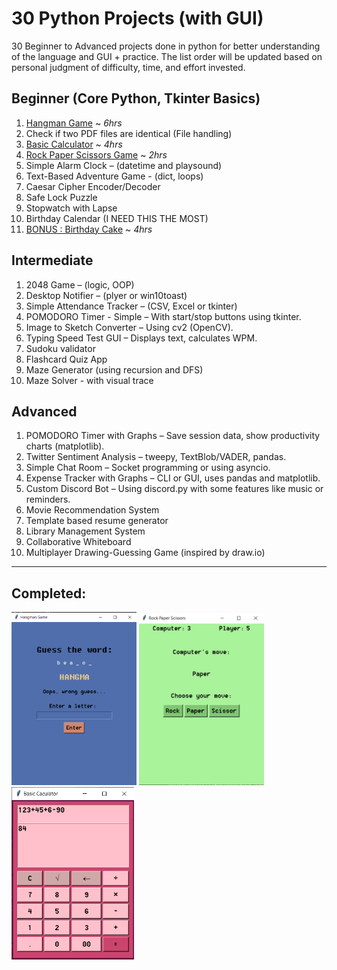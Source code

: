 # 30 Python Projects (with GUI)
30 Beginner to Advanced projects done in python for better understanding of the language and GUI + practice. The list order will be updated based on personal judgment of difficulty, time, and effort invested.

## Beginner (Core Python, Tkinter Basics)
1. [Hangman Game](Beginner/Hangman.py/) ~ _6hrs_
2. Check if two PDF files are identical (File handling)
3. [Basic Calculator](Beginner\Basic_Calculator.py) ~ _4hrs_
4. [Rock Paper Scissors Game](Beginner/Rock_Paper_Scissors.py/) ~ _2hrs_
5. Simple Alarm Clock – (datetime and playsound)
6. Text-Based Adventure Game - (dict, loops)
7. Caesar Cipher Encoder/Decoder
8. Safe Lock Puzzle
9. Stopwatch with Lapse
10. Birthday Calendar (I NEED THIS THE MOST)
11. [BONUS : Birthday Cake](Beginner/Birthday_Cake.py) ~ _4hrs_

## Intermediate

1. 2048 Game – (logic, OOP)
2. Desktop Notifier – (plyer or win10toast)
3. Simple Attendance Tracker – (CSV, Excel or tkinter)
4. POMODORO Timer - Simple – With start/stop buttons using tkinter.
5. Image to Sketch Converter – Using cv2 (OpenCV).
6. Typing Speed Test GUI – Displays text, calculates WPM.
7. Sudoku validator
8. Flashcard Quiz App
9. Maze Generator (using recursion and DFS)
10. Maze Solver - with visual trace

## Advanced

1. POMODORO Timer with Graphs – Save session data, show productivity charts (matplotlib).
2. Twitter Sentiment Analysis – tweepy, TextBlob/VADER, pandas.
3. Simple Chat Room – Socket programming or using asyncio.
4. Expense Tracker with Graphs – CLI or GUI, uses pandas and matplotlib.
5. Custom Discord Bot – Using discord.py with some features like music or reminders.
6. Movie Recommendation System
7. Template based resume generator
8. Library Management System
9. Collaborative Whiteboard
10. Multiplayer Drawing-Guessing Game (inspired by draw.io)


---

## Completed:

<img src="Assets/1_Hangman.png" alt="1 - Hangman" width="200"/>
<img src="Assets/2_Rock_Paper_Scissors.png" alt="2 - Rock Paper Scissors" width="200"/>
<img src="Assets/3_Basic_Calculator.png" alt="3 - Basic Caculator" width="196"/>

